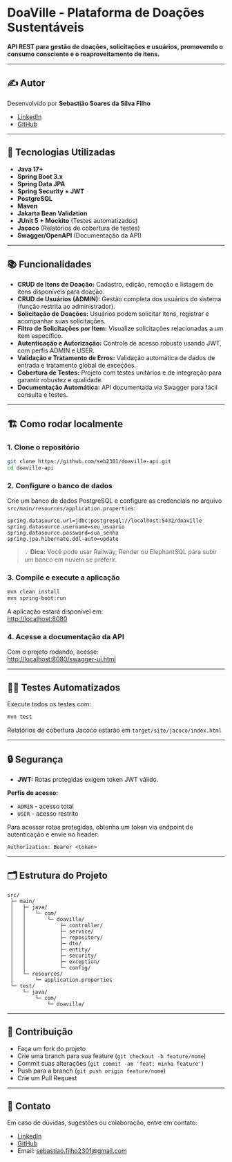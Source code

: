 # DoaVille - Plataforma de Doações Sustentáveis

**API REST para gestão de doações, solicitações e usuários, promovendo o consumo consciente e o reaproveitamento de itens.**

---

## ✍️ Autor

Desenvolvido por **Sebastião Soares da Silva Filho**

- [LinkedIn](https://www.linkedin.com/in/sebfullstack/)
- [GitHub](https://github.com/seb2301)

---

## 🚀 Tecnologias Utilizadas

- **Java 17+**
- **Spring Boot 3.x**
- **Spring Data JPA**
- **Spring Security + JWT**
- **PostgreSQL**
- **Maven**
- **Jakarta Bean Validation**
- **JUnit 5 + Mockito** (Testes automatizados)
- **Jacoco** (Relatórios de cobertura de testes)
- **Swagger/OpenAPI** (Documentação da API)

---

## 📚 Funcionalidades

- **CRUD de Itens de Doação:** Cadastro, edição, remoção e listagem de itens disponíveis para doação.
- **CRUD de Usuários (ADMIN):** Gestão completa dos usuários do sistema (função restrita ao administrador).
- **Solicitação de Doações:** Usuários podem solicitar itens, registrar e acompanhar suas solicitações.
- **Filtro de Solicitações por Item:** Visualize solicitações relacionadas a um item específico.
- **Autenticação e Autorização:** Controle de acesso robusto usando JWT, com perfis ADMIN e USER.
- **Validação e Tratamento de Erros:** Validação automática de dados de entrada e tratamento global de exceções.
- **Cobertura de Testes:** Projeto com testes unitários e de integração para garantir robustez e qualidade.
- **Documentação Automática:** API documentada via Swagger para fácil consulta e testes.

---

## 🏗️ Como rodar localmente

### 1. Clone o repositório

```bash
git clone https://github.com/seb2301/doaville-api.git
cd doaville-api
```

### 2. Configure o banco de dados

Crie um banco de dados PostgreSQL e configure as credenciais no arquivo `src/main/resources/application.properties`:

```properties
spring.datasource.url=jdbc:postgresql://localhost:5432/doaville
spring.datasource.username=seu_usuario
spring.datasource.password=sua_senha
spring.jpa.hibernate.ddl-auto=update
```

> 💡 **Dica:** Você pode usar Railway, Render ou ElephantSQL para subir um banco em nuvem se preferir.

### 3. Compile e execute a aplicação

```bash
mvn clean install
mvn spring-boot:run
```

A aplicação estará disponível em:  
[http://localhost:8080](http://localhost:8080)

### 4. Acesse a documentação da API

Com o projeto rodando, acesse:  
[http://localhost:8080/swagger-ui.html](http://localhost:8080/swagger-ui.html)

---

## 🧑‍💻 Testes Automatizados

Execute todos os testes com:

```bash
mvn test
```

Relatórios de cobertura Jacoco estarão em `target/site/jacoco/index.html`

---

## 🔒 Segurança

- **JWT:** Rotas protegidas exigem token JWT válido.

**Perfis de acesso:**

- `ADMIN` - acesso total
- `USER` - acesso restrito

Para acessar rotas protegidas, obtenha um token via endpoint de autenticação e envie no header:

```http
Authorization: Bearer <token>
```

---

## 🗂️ Estrutura do Projeto

```text
src/
 ├─ main/
 │   ├─ java/
 │   │   └─ com/
 │   │       └─ doaville/
 │   │           ├─ controller/
 │   │           ├─ service/
 │   │           ├─ repository/
 │   │           ├─ dto/
 │   │           ├─ entity/
 │   │           ├─ security/
 │   │           ├─ exception/
 │   │           └─ config/
 │   └─ resources/
 │       └─ application.properties
 └─ test/
     └─ java/
         └─ com/
             └─ doaville/
```

---

## 📝 Contribuição

- Faça um fork do projeto
- Crie uma branch para sua feature (`git checkout -b feature/nome`)
- Commit suas alterações (`git commit -am 'feat: minha feature'`)
- Push para a branch (`git push origin feature/nome`)
- Crie um Pull Request

---

## 📧 Contato

Em caso de dúvidas, sugestões ou colaboração, entre em contato:

- [LinkedIn](https://www.linkedin.com/in/sebfullstack/)
- [GitHub](https://github.com/seb2301)
- Email: sebastiao.filho2301@gmail.com

